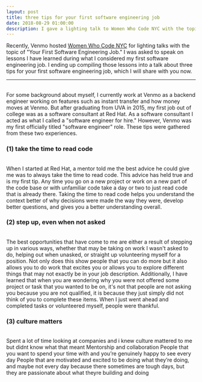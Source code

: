 ```yaml
---
layout: post
title: three tips for your first software engineering job
date: 2018-08-29 01:00:00
description: I gave a lighting talk to Women Who Code NYC with the topic of "Your First Software Engineering Job" and decided to write it down
---
```


Recently, Venmo hosted <a href="https://www.meetup.com/WomenWhoCodeNYC/">Women Who Code NYC</a> for lighting talks with the topic of "Your First Software Engineering Job."  I was asked to speak on lessons I have learned during what I considered my first software engineering job.  I ending up compiling those lessons into a talk about three tips for your first software engineering job, which I will share with you now.
<br>
<hr>
<br>
For some background about myself, I currently work at Venmo as a backend engineer working on features such as instant transfer and how money moves at Venmo.  But after graduating from UVA in 2015, my first job out of college was as a software consultant at Red Hat.  As a software consultant I acted as what I called a "software engineer for hire."  However, Venmo was my first officially titled "software engineer" role.  These tips were gathered from these two experiences.
<br>
<h3>(1) take the time to read code</h3>
<br>
When I started at Red Hat, a mentor told me the best advice he could give me was to always take the time to read code.  This advice has held true and is my first tip.  Any time you go on a new project or work on a new part of the code base or with unfamiliar code take a day or two to just read code that is already there.  Taking the time to read code helps you understand the context better of why decisions were made the way they were, develop better questions, and gives you a better understanding overall.
<br>
<h3>(2) step up, even when not asked</h3>
<br>
The best opportunities that have come to me are either a result of stepping up in various ways, whether that may be taking on work I wasn't asked to do, helping out when unasked, or straight up volunteering myself for a position.  Not only does this show people that you can do more but it also allows you to do work that excites you or allows you to explore different things that may not exactly be in your job description.  Additionally, I have learned that when you are wondering why you were not offered some project or task that you wanted to be on, it's not that people are not asking you because you are not qualified, it is because they just simply did not think of you to complete these items.  When I just went ahead and completed tasks or volunteered myself, people were thankful.
<br>
<h3>(3) culture matters</h3>
<br>
Spent a lot of time looking at companies and i knew culture mattered to me but didnt know what that meant
Mentorship and collaboration
People that you want to spend your time with and you’re genuinely happy to see every day
People that are motivated and excited to be doing what they’re doing, and maybe not every day because there sometimes are tough days, but they are passionate about what theyre building and doing
